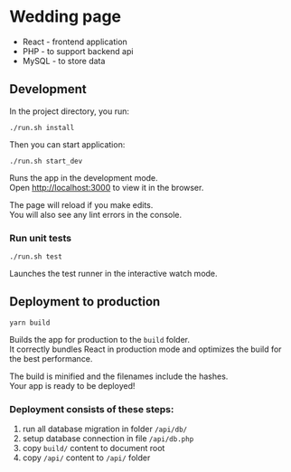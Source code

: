 # Wedding page

* React - frontend application
* PHP - to support backend api
* MySQL - to store data

## Development

In the project directory, you run:

```
./run.sh install
```

Then you can start application:

```
./run.sh start_dev
```

Runs the app in the development mode.<br />
Open [http://localhost:3000](http://localhost:3000) to view it in the browser.

The page will reload if you make edits.<br />
You will also see any lint errors in the console.

### Run unit tests

`./run.sh test`

Launches the test runner in the interactive watch mode.

## Deployment to production

`yarn build`

Builds the app for production to the `build` folder.<br />
It correctly bundles React in production mode and optimizes the build for the best performance.

The build is minified and the filenames include the hashes.<br />
Your app is ready to be deployed!

### Deployment consists of these steps:
1. run all database migration in folder `/api/db/`
2. setup database connection in file `/api/db.php`
3. copy `build/` content to document root
4. copy `/api/` content to `/api/` folder